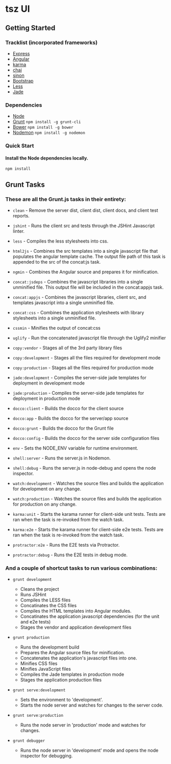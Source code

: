 # tsz UI #

## Getting Started ##

### Tracklist (incorporated frameworks) ###

* [Express](http://expressjs.com/)
* [Angular](http://angularjs.org/)
* [karma](http://karma-runner.github.io/0.8/index.html)
* [chai](http://chaijs.com/)
* [sinon](http://sinonjs.org/)
* [Bootstrap](http://twitter.github.io/bootstrap/)
* [Less](http://lesscss.org/)
* [Jade](http://jade-lang.com/)

### Dependencies ###

* [Node](http://nodejs.org/)
* [Grunt](https://github.com/cowboy/grunt) `npm install -g grunt-cli` 
* [Bower](http://twitter.github.com/bower/) `npm install -g bower`
* [Nodemon](https://github.com/remy/nodemon/) `npm install -g nodemon`

### Quick Start ###

#### Install the Node dependencies locally. ####
`npm install`

## Grunt Tasks ##
### These are all the Grunt.js tasks in their entirety: ###

* `clean` - Remove the server dist, client dist, client docs, and client test reports.

* `jshint` - Runs the client src and tests through the JSHint Javascript linter.

* `less` - Compiles the less stylesheets into css.

* `html2js` - Combines the src templates into a single javascript file that populates the angular template cache.  The output file path of this task is appended to the src of the concat:js task.

* `ngmin` - Combines the Angular source and prepares it for minification.

* `concat:jsdeps` - Combines the javascript libraries into a single unminified file.  This output file will be included in the concat:appjs task.
* `concat:appjs` - Combines the javascript libraries, client src, and templates javascript into a single unminified file.
* `concat:css` - Combines the application stylesheets with library stylesheets into a single unminified file.

* `cssmin` - Minifies the output of concat:css 

* `uglify` - Run the concatenated javascript file through the Uglify2 minifier

* `copy:vendor` - Stages all of the 3rd party library files 
* `copy:development` - Stages all the files required for development mode 
* `copy:production` - Stages all the files required for production mode 

* `jade:development` - Compiles the server-side jade templates for deployment in development mode
* `jade:production` - Compiles the server-side jade templates for deployment in production mode

* `docco:client` - Builds the docco for the client source
* `docco:app` - Builds the docco for the server/app source
* `docco:grunt` - Builds the docco for the Grunt file
* `docco:config` - Builds the docco for the server side configuration files

* `env` - Sets the NODE_ENV variable for runtime environment.

* `shell:server` - Runs the server.js in Nodemon.
* `shell:debug` - Runs the server.js in node-debug and opens the node inspector.

* `watch:development` - Watches the source files and builds the application for development on any change. 
* `watch:production` - Watches the source files and builds the application for production on any change. 

* `karma:unit` - Starts the karama runner for client-side unit tests.  Tests are ran when the task is re-invoked from the watch task.
* `karma:e2e` - Starts the karama runner for client-side e2e tests.  Tests are ran when the task is re-invoked from the watch task. 

* `protractor:e2e` - Runs the E2E tests via Protractor.
* `protractor:debug` - Runs the E2E tests in debug mode. 

### And a couple of shortcut tasks to run various combinations: ###

* `grunt development` 

  * Cleans the project
  * Runs JSHint
  * Compiles the LESS files
  * Concatinates the CSS files
  * Compiles the HTML templates into Angular modules. 
  * Concatinates the application javascript dependencies (for the unit and e2e tests)
  * Stages the vendor and application development files

* `grunt production` 

  * Runs the development build
  * Prepares the Angular source files for minification.
  * Concatenates the application's javascript files into one.
  * Minifies CSS files
  * Minifies JavaScript files
  * Compiles the Jade templates in production mode
  * Stages the application production files

* `grunt serve:development`

  * Sets the environment to 'development'.
  * Starts the node server and watches for changes to the server code.

* `grunt serve:production`

  * Runs the node server in 'production' mode and watches for changes.

* `grunt debugger`

  * Runs the node server in 'development' mode and opens the node inspector for debugging. 